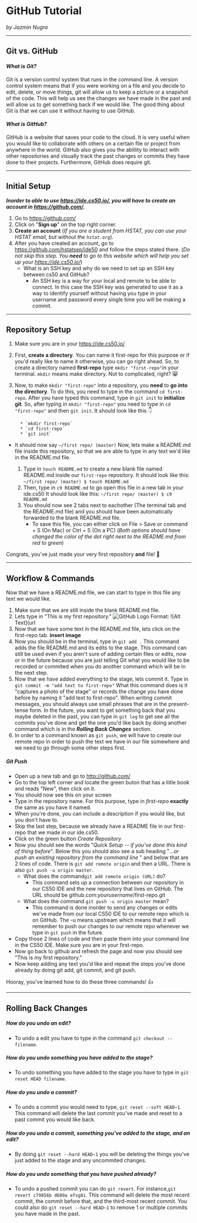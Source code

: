 # GitHub Tutorial

_by Jazmin Nugra_

---
## Git vs. GitHub

#### _What is Git?_
Git is a version control system that runs in the command line. A version control system means that if you were working on a file and you decide to edit, delete, or move things, git will allow us to keep a picture or a snapshot of the code. This will help us see the changes we have made in the past and will allow us to get something back if we would like. The good thing about Git is that we can use it without having to use GitHub.
#### _What is GitHub?_
GitHub is a website that saves your code to the cloud. It is very useful when you would like to collaborate with others on a certain file or project from anywhere in the world. GitHub also gives you the ablility to interact with other repositories and visually track the past changes or commits they have done to their projects. Furthermore, GitHub does require git.



---
## Initial Setup
**_Inorder to able to use https://ide.cs50.io/, you will have to create an account in https://github.com/._**
1. Go to https://github.com/
2. Click on "**Sign up**" on the top right corner.
3. **Create an account** (_If you are a student from HSTAT, you can use your HSTAT email, but without the `hstat.org`_).
4. After you have created an account, go to https://github.com/hstatsep/ide50 and follow the steps stated there. (_Do not skip this step. You **need** to go to this website which will help you set up your https://ide.cs50.io/_)
   * What is an SSH key and why do we need to set up an SSH key between cs50 and GitHub?
     * An SSH key is a way for your local and remote to be able to connect. In this case the SSH key was generated to use it as a way to identify yourself without having you type in your username and password every single time you will be making a commit.



---
## Repository Setup
1. Make sure you are in your https://ide.cs50.io/
2. First, **create a directory**. You can name it first-repo for this purpose or if you'd really like to name it otherwise, you can go right ahead. So, to create a directory named **first-repo** type `mkdir "first-repo"`in your terminal. `mkdir` means make directory. Not to complicated, right? :smile_cat:
3. Now, to make `mkdir "first-repo"` into a repository, you **need** to **go into the directory**. To do this, you need to type in the command `cd first-repo`. After you have typed this command, type in `git init` to **initialize git**. So, after typing in `mkdir "first-repo"` you need to type in `cd "first-repo"` and then `git init`. It should look like this :point_down:

         * `mkdir first-repo`
         * `cd first-repo`
         * `git init`
* It should now say `~/first repo/ (master)`
Now, lets make a README.md file inside this repository, so that we are able to type in any text we'd like in the README.md file.

  1. Type in `touch README.md` to create a new blank file named README.md inside our `first-repo` repository.
          It should look like this: `~/first repo/ (master) $ touch README.md`
  2. Then, type in `c9 README.md` to go open this file in a new tab in your ide.cs50
          It should look like this: `~/first repo/ (master) $ c9 README.md`
  3. You should now see 2 tabs next to eachother (The terminal tab and the README.md file) and you should have been automatically forwarded to the blank README.md file.
     * To save this file, you can either click on File > Save or command + S (On Mac) or Ctrl + S (On a PC)  (_Both options should have changed the color of the dot right next to the README.md from red to green_) 


Congrats, you've just made your very first repository **and** file! :clap:

---
## Workflow & Commands

Now that we have a README.md file, we can start to type in this file any text we would like.
1. Make sure that we are still inside the blank README.md file.
2. Lets type in "This is my first repository."
![GitHub Logo](/images/firstrepoterminal.png)
Format: ![Alt Text](url
3. Now that we have some text in the README.md file, lets click on the first-repo tab. **insert image**
4. Now you should be in the terminal, type in `git add .` This command adds the file README.md  and its edits to the stage. This command can still be used even if you aren't sure of adding certain files or edits, now or in the future because you are just telling Git what you would like to be recorded or commited when you do another command which will be in the next step.
5. Now that we have added everything to the stage, lets commit it. Type in `git commit -m "add text to first-repo"` What this command does is it "captures a photo of the stage" or records the change you have done before by naming it "add text to first-repo". When writing commit messages, you should always use small phrases that are in the present-tense form. In the future, you want to get something back that you maybe deleted in the past, you can type in `git log` to get see all the commits you've done and get the one you'd like back by doing another command which is in the **_Rolling Back Changes_** section.
6. In order to a command known as `git push`, we will have to create our remote repo in order to push the text we have in our file somewhere and we need to go through some other steps first.

  ##### _Git Push_

  * Open up a new tab and go to http://github.com/
  * Go to the top left corner and locate the green buton that has a liitle book and reads "New", then click on it.
  * You should now see this on your screen
  * Type in the repository name. For this purpose, type in _first-repo_ **exactly** the same as you have it named.
  * When you're done, you can include a description if you would like, but you don't have to.
  * Skip the last step, because we already have a README file in our first-repo that we made in our ide.cs50.
  * Click on the green button _Create Repository_
  * Now you should see the words "_Quick Setup -- if you've done this kind of thing before_". Below this you should also see a sub heading "_...or push an existing repository from the command line_ " and below that are 2 lines of code. There is `git add remote origin` and then a URL. There is also `git push -u origin master`.
       *   What does the command`git add remote origin (URL)` do?
            * This command sets up a connection between our repository in our CS50 IDE and the new repository that lives on GitHub. The URL should be github.com:_yourusername_/first-repo.git
       *  What does the command `git push -u origin master` mean?
            *  This command is done inorder to send any changes or edits we've made from our local CS50 IDE to our remote repo which is on GitHub. The -u means upstream which means that it will remember to push our changes to our remote repo whenever we type in `git push` in the future.
   * Copy those 2 lines of code and then paste them into your command line in the CS50 IDE. Make sure you are in your first-repo.
   * Now go back to github and refresh the page and now you should see "This is my first repository."
   * Now keep adding any text you'd like and repeat the steps you've done already by doing git add, git commit, and git push.

Hooray, you've learned how to do these three commands! :thumbsup:



---
## Rolling Back Changes

##### How do you undo an edit?
* To undo a edit you have to type in the command `git checkout --filename`.

##### How do you undo something you have added to the stage?
* To undo something you have added to the stage you have to type in `git reset HEAD filename`.

##### How do you undo a commit?
* To  undo a commit you would need to type, `git reset --soft HEAD~1`. This command will delete the last commit you've made and reset to a past commit you would like back.
##### How do you undo a commit, something you've added to the stage, and an edit?
* By doing `git reset --hard HEAD~1` you will be deleting the things you've just added to the stage and any uncommited changes.

#####  How do you undo something that you have pushed already?
*  To undo a pushed commit you can do `git revert`. For instance,`git revert c79856b d689a efsg8i`. This command will delete the most recent commit, the commit before that, and the third-most recent commit. You could also do `git reset --hard HEAD~1` to remove 1 or multiple commits you have made in the past.
